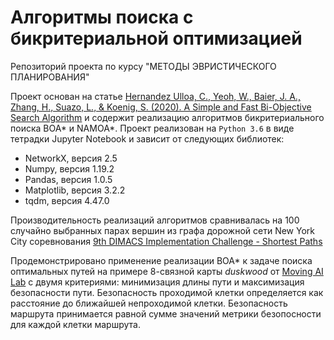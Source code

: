 # Алгоритмы поиска с бикритериальной оптимизацией
Репозиторий проекта по курсу "МЕТОДЫ ЭВРИСТИЧЕСКОГО ПЛАНИРОВАНИЯ"

Проект основан на статье [Hernandez Ulloa, C., Yeoh, W., Baier, J. A., Zhang, H., Suazo, L., & Koenig, S. (2020). A Simple and Fast Bi-Objective Search Algorithm](https://ojs.aaai.org//index.php/ICAPS/article/view/6655) и содержит реализацию алгоритмов бикритериального поиска BOA* и NAMOA*.
Проект реализован на `Python 3.6` в виде тетрадки Jupyter Notebook и зависит от следующих библиотек:
- NetworkX, версия 2.5
- Numpy, версия 1.19.2
- Pandas, версия 1.0.5
- Matplotlib, версия 3.2.2
- tqdm, версия 4.47.0

Производительность реализаций алгоритмов сравнивалась на 100 случайно выбранных парах вершин из графа дорожной сети New York City соревнования [9th DIMACS Implementation Challenge - Shortest Paths](http://www.diag.uniroma1.it/challenge9/download.shtml)

Продемонстрировано применение реализации BOA* к задаче поиска оптимальных путей на примере 8-связной карты *duskwood* от [Moving AI Lab](https://movingai.com/benchmarks/wc3maps512/index.html) с двумя критериями: минимизация длины пути и максимизация безопасности пути. Безопасность проходимой клетки определяется как расстояние до ближайшей непроходимой клетки. Безопасность маршрута принимается равной сумме значений метрики безопосности для каждой клетки маршрута.
